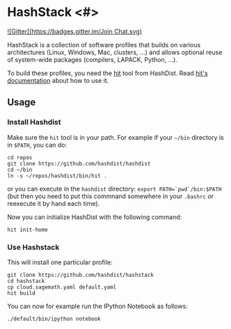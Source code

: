 # HashStack <#>
[![Gitter](https://badges.gitter.im/Join Chat.svg)](https://gitter.im/hashdist/hashstack?utm_source=badge&utm_medium=badge&utm_campaign=pr-badge&utm_content=badge)

HashStack is a collection of software profiles that builds on various architectures (Linux, Windows, Mac, clusters, ...) and allows optional reuse of system-wide packages (compilers, LAPACK, Python, ...).

To build these profiles, you need the [hit](https://github.com/hashdist/hashdist) tool from HashDist.
Read [hit's documentation](https://hashdist.readthedocs.io/) about how to use it.

## Usage

### Install Hashdist

Make sure the `hit` tool is in your path. For example if your `~/bin` directory is in `$PATH`, you can do:
```
cd repos
git clone https://github.com/hashdist/hashdist
cd ~/bin
ln -s ~/repos/hashdist/bin/hit .
```
or you can execute in the `hashdist` directory: ``export PATH=`pwd`/bin:$PATH`` (but then you need to put this commnand somewhere in your `.bashrc` or reexecute it by hand each time).

Now you can initialize HashDist with the following command:

```
hit init-home
```

### Use Hashstack

This will install one particular profile:
```
git clone https://github.com/hashdist/hashstack
cd hashstack
cp cloud.sagemath.yaml default.yaml
hit build
```
You can now for example run the IPython Notebook as follows:
```
./default/bin/ipython notebook
```
